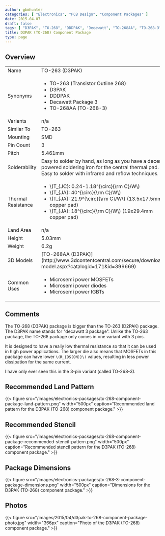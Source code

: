 ```yaml
---
author: gbmhunter
categories: [ "Electronics", "PCB Design", "Component Packages" ]
date: 2015-04-07
draft: false
tags: [ "D3PAK", "TO-268", "DDDPAK", "Decawatt", "TO-268AA", "TO-268-3", "component package" ]
title: D3PAK (TO-268) Component Package
type: page
---
```


## Overview


<table>
<tbody>
<tr>
  <td>Name</td>
  <td>TO-263 (D3PAK)</td>
</tr>
<tr>
    <td>Synonyms</td>
    <td>
        <ul>
            <li>TO-263 (Transistor Outline 268)</li>
            <li>D3PAK</li>
            <li>DDDPAK</li>
            <li>Decawatt Package 3</li>
            <li>TO-268AA (TO-268-3)</li>
        </ul>
    </td>
</tr>
<tr>
    <td>Variants</td>
    <td>n/a</td>
</tr>
<tr>
    <td>Similar To</td>
    <td>TO-263</td>
</tr>
<tr>
    <td>Mounting</td>
    <td>SMD</td>
</tr>
<tr>
    <td>Pin Count</td>
    <td>3</td>
</tr>
<tr>
<td>Pitch
</td>

<td >5.461mm
</td>
</tr>
<tr >

<td >Solderability
</td>

<td >Easy to solder by hand, as long as you have a decent powered soldering iron for the central thermal pad. Easy to solder with infrared and reflow techniques.
</td>
</tr>
<tr>
    <td>Thermal Resistance</td>
    <td>
        <ul>
            <li>\(T_{JC}: 0.24-1.18^{\circ}{\rm C}/W\)</li>
            <li>\(T_{JA}: 40^{\circ}{\rm C}/W\)</li>
            <li>\(T_{JA}: 21.9^{\circ}{\rm C}/W\) (13.5x17.5mm copper pad)</li>
            <li>\(T_{JA}: 18^{\circ}{\rm C}/W\) (19x29.4mm copper pad)</li>
        </ul>
    </td>
</tr>
<tr >

<td >Land Area
</td>

<td >n/a
</td>
</tr>
<tr >

<td >Height
</td>

<td >5.03mm
</td>
</tr>
<tr >

<td >Weight
</td>

<td >6.2g
</td>
</tr>
<tr >

<td >3D Models
</td>

<td >[TO-268AA (D3PAK)](http://www.3dcontentcentral.com/secure/download-model.aspx?catalogid=171&id=399669)
</td>
</tr>
<tr>
<td>Common Uses</td>
<td>
    <ul>
        <li>Microsemi power MOSFETs</li>
        <li>Microsemi power diodes</li>
        <li>Microsemi power IGBTs</li>
    </ul>
</td>
</tr>
</tbody>
</table>

## Comments

The TO-268 (D3PAK) package is bigger than the TO-263 (D2PAK) package. The D3PAK name stands for "decawatt 3 package". Unlike the TO-263 package, the TO-268 package only comes in one variant with 3 pins.

It is designed to have a really low thermal resistance so that it can be used in high power applications. The larger die also means that MOSFETs in this package can have lower `\(R_{DS(ON)}\)` values, resulting in less power dissipation for the same current.

I have only ever seen this in the 3-pin variant (called TO-268-3).

## Recommended Land Pattern

{{< figure src="/images/electronics-packages/to-268-component-package-land-pattern.png" width="500px" caption="Recommended land pattern for the D3PAK (TO-268) component package." >}}

## Recommended Stencil

{{< figure src="/images/electronics-packages/to-268-component-package-recommended-stencil-pattern.png" width="500px" caption="Recommended stencil pattern for the D3PAK (TO-268) component package." >}}


## Package Dimensions

{{< figure src="/images/electronics-packages/to-268-3-component-package-dimensions.png" width="500px" caption="Dimensions for the D3PAK (TO-268) component package." >}}

## Photos

{{< figure src="/images/2015/04/d3pak-to-268-component-package-photo.jpg" width="366px" caption="Photo of the D3PAK (TO-268) component package."  >}}